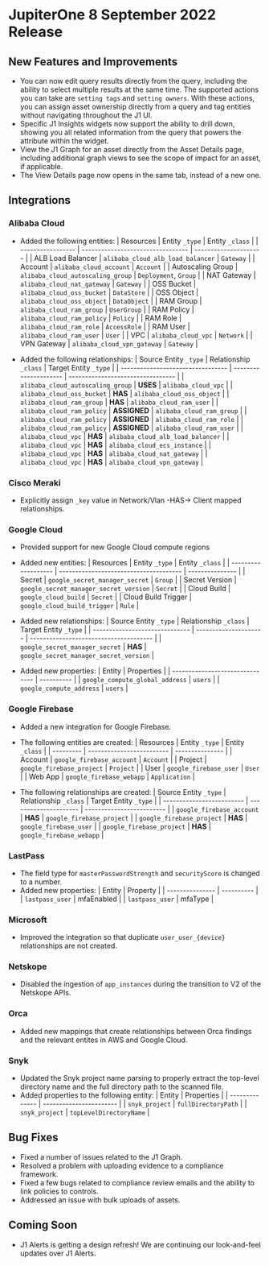 # JupiterOne 8 September 2022 Release

## New Features and Improvements
- You can now edit query results directly from the query, including the ability to select multiple results at the same time. The supported actions you can take are `setting tags` and `setting owners`. With these actions, you can assign asset ownership directly from a query and tag entities without navigating throughout the J1 UI. 
- Specific J1 Insights widgets now support the ability to drill down, showing you all related information from the query that powers the attribute within the widget. 
- View the J1 Graph for an asset directly from the Asset Details page, including additional graph views to see the scope of impact for an asset, if applicable. 
- The View Details page now opens in the same tab, instead of a new one. 

## Integrations
### Alibaba Cloud
  - Added the following entities:
    | Resources         | Entity `_type`                    | Entity `_class`       |
    | ----------------- | --------------------------------- | --------------------- |
    | ALB Load Balancer | `alibaba_cloud_alb_load_balancer` | `Gateway`             |
    | Account           | `alibaba_cloud_account`           | `Account`             |
    | Autoscaling Group | `alibaba_cloud_autoscaling_group` | `Deployment`, `Group` |
    | NAT Gateway       | `alibaba_cloud_nat_gateway`       | `Gateway`             |
    | OSS Bucket        | `alibaba_cloud_oss_bucket`        | `DataStore`           |
    | OSS Object        | `alibaba_cloud_oss_object`        | `DataObject`          |
    | RAM Group         | `alibaba_cloud_ram_group`         | `UserGroup`           |
    | RAM Policy        | `alibaba_cloud_ram_policy`        | `Policy`              |
    | RAM Role          | `alibaba_cloud_ram_role`          | `AccessRole`          |
    | RAM User          | `alibaba_cloud_ram_user`          | `User`                |
    | VPC               | `alibaba_cloud_vpc`               | `Network`             |
    | VPN Gateway       | `alibaba_cloud_vpn_gateway`       | `Gateway`             |

  - Added the following relationships:
    | Source Entity `_type`             | Relationship `_class` | Target Entity `_type`             |
    | --------------------------------- | --------------------- | --------------------------------- |
    | `alibaba_cloud_autoscaling_group` | **USES**              | `alibaba_cloud_vpc`               |
    | `alibaba_cloud_oss_bucket`        | **HAS**               | `alibaba_cloud_oss_object`        |
    | `alibaba_cloud_ram_group`         | **HAS**               | `alibaba_cloud_ram_user`          |
    | `alibaba_cloud_ram_policy`        | **ASSIGNED**          | `alibaba_cloud_ram_group`         |
    | `alibaba_cloud_ram_policy`        | **ASSIGNED**          | `alibaba_cloud_ram_role`          |
    | `alibaba_cloud_ram_policy`        | **ASSIGNED**          | `alibaba_cloud_ram_user`          |
    | `alibaba_cloud_vpc`               | **HAS**               | `alibaba_cloud_alb_load_balancer` |
    | `alibaba_cloud_vpc`               | **HAS**               | `alibaba_cloud_ecs_instance`      |
    | `alibaba_cloud_vpc`               | **HAS**               | `alibaba_cloud_nat_gateway`       |
    | `alibaba_cloud_vpc`               | **HAS**               | `alibaba_cloud_vpn_gateway`       |

### Cisco Meraki
  - Explicitly assign `_key` value in Network/Vlan -HAS-> Client mapped relationships.

### Google Cloud
  - Provided support for new Google Cloud compute regions
  - Added new entities:
    | Resources           | Entity `_type`                         | Entity `_class` |
    | ------------------- | -------------------------------------- | --------------- |
    | Secret              | `google_secret_manager_secret`         | `Group`         |
    | Secret Version      | `google_secret_manager_secret_version` | `Secret`        |
    | Cloud Build         | `google_cloud_build`                   | `Secret`        |
    | Cloud Build Trigger | `google_cloud_build_trigger`           | `Rule`          |

  - Added new relationships:
    | Source Entity `_type`          | Relationship `_class` | Target Entity `_type`                  |
    | ------------------------------ | --------------------- | -------------------------------------- |
    | `google_secret_manager_secret` | **HAS**               | `google_secret_manager_secret_version` |

  - Added new properties:
    | Entity                          | Properties |
    | ------------------------------- | ---------- |
    | `google_compute_global_address` | `users`    |
    | `google_compute_address`        | `users`    |

### Google Firebase
  - Added a new integration for Google Firebase.
  - The following entities are created:
    | Resources | Entity `_type`            | Entity `_class` |
    | --------- | ------------------------- | --------------- |
    | Account   | `google_firebase_account` | `Account`       |
    | Project   | `google_firebase_project` | `Project`       |
    | User      | `google_firebase_user`    | `User`          |
    | Web App   | `google_firebase_webapp`  | `Application`   |

  - The following relationships are created:
    | Source Entity `_type`     | Relationship `_class` | Target Entity `_type`     |
    | ------------------------- | --------------------- | ------------------------- |
    | `google_firebase_account` | **HAS**               | `google_firebase_project` |
    | `google_firebase_project` | **HAS**               | `google_firebase_user`    |
    | `google_firebase_project` | **HAS**               | `google_firebase_webapp`  |


### LastPass
  - The field type for `masterPasswordStrength`  and `securityScore` is changed to a number.
  - Added new properties:
    | Entity          | Property   |
    | --------------- | ---------- |
    | `lastpass_user` | mfaEnabled |
    | `lastpass_user` | mfaType    |

### Microsoft
  - Improved the integration so that duplicate `user_user_{device}` relationships are not created.

### Netskope
  - Disabled the ingestion of `app_instances` during the transition to V2 of the Netskope APIs.

### Orca
  - Added new mappings that create relationships between Orca findings and the relevant entites in AWS and Google Cloud.

### Snyk
  - Updated the Snyk project name parsing to properly extract the top-level directory name and the full directory path to the scanned file.
  - Added properties to the following entity:
    | Entity         | Properties              |
    | -------------- | ----------------------- |
    | `snyk_project` | `fullDirectoryPath`     |
    | `snyk_project` | `topLevelDirectoryName` |

## Bug Fixes
-  Fixed a number of issues related to the J1 Graph. 
-  Resolved a problem with uploading evidence to a compliance framework. 
-  Fixed a few bugs related to compliance review emails and the ability to link policies to controls.
-  Addressed an issue with bulk uploads of assets.


## Coming Soon
- J1 Alerts is getting a design refresh! We are continuing our look-and-feel updates over J1 Alerts. 
